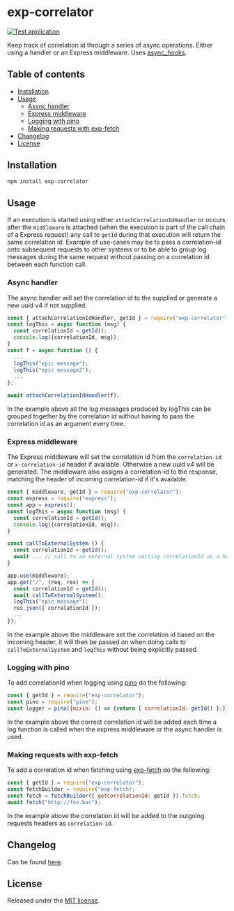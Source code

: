 # exp-correlator
[![Test application](https://github.com/BonnierNews/exp-correlator/actions/workflows/run-tests.yml/badge.svg?branch=main)](https://github.com/BonnierNews/exp-correlator/actions/workflows/run-tests.yml)

Keep track of correlation id through a series of async operations. Either using a handler or an Express middleware. Uses
[async_hooks](https://nodejs.org/docs/latest-v16.x/api/async_hooks.html).


## Table of contents

- [Installation](#installation)
- [Usage](#usage)
  - [Async handler](#async-handler)
  - [Express middleware](#express-middleware)
  - [Logging with pino](#logging-with-pino)
  - [Making requests with exp-fetch](#making-requests-with-exp-fetch)
- [Changelog](#changelog)
- [License](#license)


## Installation
```bash
npm install exp-correlator
```

## Usage
If an execution is started using either `attachCorrelationIdHandler` or occurs after the `middleware` is attached (when
the execution is part of the call chain of a Express request) any call to `getId` during that execution will return the
same correlation id. Example of use-cases may be to pass a correlation-id onto subsequent requests to other systems or
to be able to group log messages during the same request without passing on a correlation id between each function call.

### Async handler
The async handler will set the correlation id to the supplied or generate a new uuid v4 if not supplied.

```js
const { attachCorrelationIdHandler, getId } = require("exp-correlator");
const logThis = async function (msg) {
  const correlationId = getId(); 
  console.log({correlationId, msg});
}
const f = async function () {
  ...
  logThis("epic message");
  logThis("epic message2");
  ...
};

await attachCorrelationIdHandler(f);
```

In the example above all the log messages produced by logThis can be grouped together by the correlation id without having
to pass the correlation id as an argument every time.

### Express middleware
The Express middleware will set the correlation id from the `correlation-id` or `x-correlation-id` header if available. Otherwise a
new uuid v4 will be generated. The middleware also assigns a correlation-id to the response, matching the header of incoming correlation-id if
it's available. 

```js
const { middleware, getId } = require("exp-correlator");
const express = require("express");
const app = express();
const logThis = async function (msg) {
  const correlationId = getId(); 
  console.log({correlationId, msg});
}

const callToExternalSystem () {
  const correlationId = getId(); 
  await ... // call to an external system setting correlationId as a header
}

app.use(middleware);
app.get("/", (req, res) => {
  const correlationId = getId();
  await callToExternalSystem();
  logThis("epic message");
  res.json({ correlationId });
  ...
});
```


In the example above the middleware set the correlation id based on the incoming header, it will then
be passed on when doing calls to `callToExternalSystem` and `logThis` without being explicitly passed.

### Logging with pino
To add correlationId when logging using [pino](https://www.npmjs.com/package/pino) do the following:
```js
const { getId } = require("exp-correlator");
const pino = require("pino");
const logger = pino({mixin: () => {return { correlationId: getId() };}});
```

In the example above the correct correlation id will be added each time a log function is called when
the express middleware or the async handler is used.

### Making requests with exp-fetch
To add a correlation id when fetching using [exp-fetch](https://www.npmjs.com/package/exp-fetch) do the
following:
```js
const { getId } = require("exp-correlator");
const fetchBuilder = require("exp-fetch);
const fetch = fetchBuilder({ getCorrelationId: getId }).fetch;
await fetch("http://foo.bar");
```

In the example above the correlation id will be added to the outgoing requests headers as `correlation-id`.

## Changelog
Can be found [here](CHANGELOG.md).

## License
Released under the [MIT license](https://tldrlegal.com/license/mit-license).
